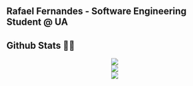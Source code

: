 ## Rafael Fernandes - Software Engineering Student @ UA


## Github Stats 👨‍💻
<div align="center">

![](https://github-readme-stats.vercel.app/api?username=rafaeltorrinhas&theme=tokyonight&hide_border=true&include_all_commits=false&count_private=true)<br/>
![](https://github-readme-streak-stats.herokuapp.com/?user=rafaeltorrinhas&theme=tokyonight&hide_border=true)<br/>
![](https://github-readme-stats.vercel.app/api/top-langs/?username=rafaeltorrinhas&theme=tokyonight&hide_border=true&include_all_commits=false&count_private=true&layout=compact)

</div>
